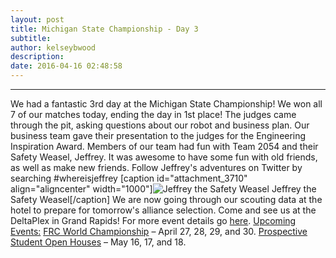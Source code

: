 ```yaml
---
layout: post
title: Michigan State Championship - Day 3
subtitle:
author: kelseybwood
description:
date: 2016-04-16 02:48:58
---
```


* * *

We had a fantastic 3rd day at the Michigan State Championship! We won all 7 of our matches today, ending the day in 1st place! The judges came through the pit, asking questions about our robot and business plan. Our business team gave their presentation to the judges for the Engineering Inspiration Award. Members of our team had fun with Team 2054 and their Safety Weasel, Jeffrey. It was awesome to have some fun with old friends, as well as make new friends. Follow Jeffrey's adventures on Twitter by searching #whereisjeffrey [caption id="attachment_3710" align="aligncenter" width="1000"]![Jeffrey the Safety Weasel](/wp-content/uploads/2016/04/IMG_20160415_222420-1024x768.jpg) Jeffrey the Safety Weasel[/caption] We are now going through our scouting data at the hotel to prepare for tomorrow's alliance selection. Come and see us at the DeltaPlex in Grand Rapids! For more event details go [here](http://firstinmichigan.org/FRC_2016/State_Championship/state_championship.html). [Upcoming Events:](http://www.strykeforce.org/events) [FRC World Championship](http://strykeforce.org/events/event/frc-world-championship/) – April 27, 28, 29, and 30. [Prospective Student Open Houses](http://strykeforce.org/2016/03/26/open-house-announcement/) – May 16, 17, and 18.
